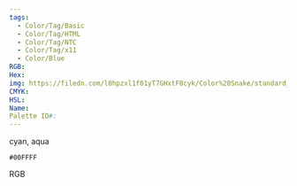 ```yaml
---
tags:
  - Color/Tag/Basic
  - Color/Tag/HTML
  - Color/Tag/NTC
  - Color/Tag/x11
  - Color/Blue
RGB: 
Hex: 
img: https://filedn.com/l0hpzxl1f01yT7GHxtF8cyk/Color%20Snake/standard_csv_to_svg/%23/00FFFF.svg
CMYK: 
HSL: 
Name: 
Palette ID#:
---
```

cyan, aqua
```palette
#00FFFF
```
RGB